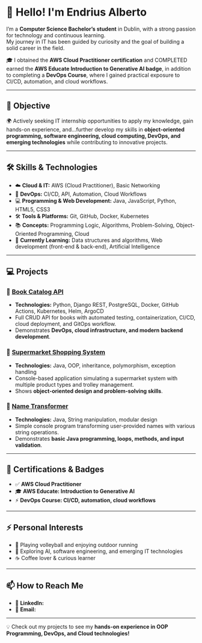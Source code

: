 # 👋 Hello! I'm Endrius Alberto

I’m a **Computer Science Bachelor’s student**  in Dublin, with a strong passion for technology and continuous learning.  
My journey in IT has been guided by curiosity and the goal of building a solid career in the field.  

🎓 I obtained the **AWS Cloud Practitioner certification** and COMPLETED earned the **AWS Educate Introduction to Generative AI badge**, in addition to completing a **DevOps Course**, where I gained practical exposure to CI/CD, automation, and cloud workflows.

---

## 🎯 Objective
🌍 Actively seeking IT internship opportunities to apply my knowledge, gain hands-on experience, and...further develop my skills in **object-oriented programming, software engineering, cloud computing, DevOps, and emerging technologies** while contributing to innovative projects.

---

## 🛠️ Skills & Technologies
- ☁️ **Cloud & IT:** AWS (Cloud Practitioner), Basic Networking  
- 🔧 **DevOps:** CI/CD, API, Automation, Cloud Workflows  
- 💻 **Programming & Web Development:** Java, JavaScript, Python, HTML5, CSS3  
- 🛠️ **Tools & Platforms:** Git, GitHub, Docker, Kubernetes  
- 📚 **Concepts:** Programming Logic, Algorithms, Problem-Solving, Object-Oriented Programming, Cloud  
- 🌱 **Currently Learning:** Data structures and algorithms, Web development (front-end & back-end), Artificial Intelligence  

---

## 💻 Projects

### 📌 [Book Catalog API](https://github.com/Endrius-Albert/bookcatalog)
- **Technologies:** Python, Django REST, PostgreSQL, Docker, GitHub Actions, Kubernetes, Helm, ArgoCD  
- Full CRUD API for books with automated testing, containerization, CI/CD, cloud deployment, and GitOps workflow.  
- Demonstrates **DevOps, cloud infrastructure, and modern backend development**.

### 📌 [Supermarket Shopping System](https://github.com/Endrius-Albert/OOP-final-project)
- **Technologies:** Java, OOP, inheritance, polymorphism, exception handling  
- Console-based application simulating a supermarket system with multiple product types and trolley management.  
- Shows **object-oriented design and problem-solving skills**.

### 📌 [Name Transformer](https://github.com/Endrius-Albert/Name_Transformer)
- **Technologies:** Java, String manipulation, modular design  
- Simple console program transforming user-provided names with various string operations.  
- Demonstrates **basic Java programming, loops, methods, and input validation**.

---

## 🏅 Certifications & Badges
- ✅ **AWS Cloud Practitioner**  
- 🎓 **AWS Educate: Introduction to Generative AI**
- ⚡ **DevOps Course: CI/CD, automation, cloud workflows**

---

## ⚡ Personal Interests
- 🏐 Playing volleyball and enjoying outdoor running  
- 🤖 Exploring AI, software engineering, and emerging IT technologies  
- ☕ Coffee lover & curious learner  

---

## 📫 How to Reach Me
- 💼 **LinkedIn:** 
- 📧 **Email:** 

---

💡 Check out my projects to see my **hands-on experience in OOP Programming, DevOps, and Cloud technologies!**


